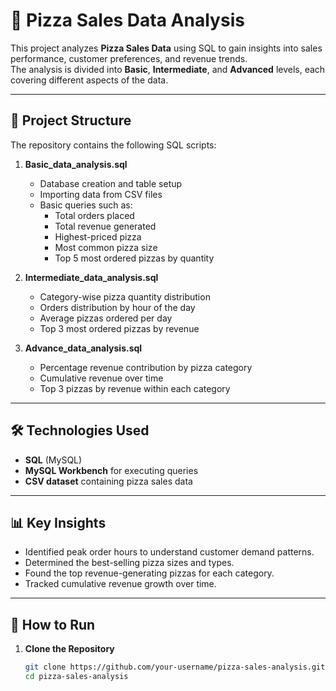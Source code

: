 # 🍕 Pizza Sales Data Analysis

This project analyzes **Pizza Sales Data** using SQL to gain insights into sales performance, customer preferences, and revenue trends.  
The analysis is divided into **Basic**, **Intermediate**, and **Advanced** levels, each covering different aspects of the data.

---

## 📂 Project Structure

The repository contains the following SQL scripts:

1. **Basic_data_analysis.sql**  
   - Database creation and table setup  
   - Importing data from CSV files  
   - Basic queries such as:
     - Total orders placed  
     - Total revenue generated  
     - Highest-priced pizza  
     - Most common pizza size  
     - Top 5 most ordered pizzas by quantity  

2. **Intermediate_data_analysis.sql**  
   - Category-wise pizza quantity distribution  
   - Orders distribution by hour of the day  
   - Average pizzas ordered per day  
   - Top 3 most ordered pizzas by revenue  

3. **Advance_data_analysis.sql**  
   - Percentage revenue contribution by pizza category  
   - Cumulative revenue over time  
   - Top 3 pizzas by revenue within each category  

---

## 🛠️ Technologies Used

- **SQL** (MySQL)  
- **MySQL Workbench** for executing queries  
- **CSV dataset** containing pizza sales data  

---

## 📊 Key Insights

- Identified peak order hours to understand customer demand patterns.  
- Determined the best-selling pizza sizes and types.  
- Found the top revenue-generating pizzas for each category.  
- Tracked cumulative revenue growth over time.  

---

## 🚀 How to Run

1. **Clone the Repository**
   ```bash
   git clone https://github.com/your-username/pizza-sales-analysis.git
   cd pizza-sales-analysis
